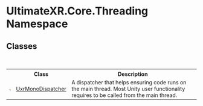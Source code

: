 # UltimateXR.Core.Threading Namespace

## Classes
&nbsp;<table><tr><th></th><th>Class</th><th>Description</th></tr><tr><td>![Public class](media/pubclass.gif "Public class")</td><td><a href="T_UltimateXR_Core_Threading_UxrMonoDispatcher">UxrMonoDispatcher</a></td><td>
A dispatcher that helps ensuring code runs on the main thread. Most Unity user functionality requires to be called from the main thread.</td></tr></table>&nbsp;
